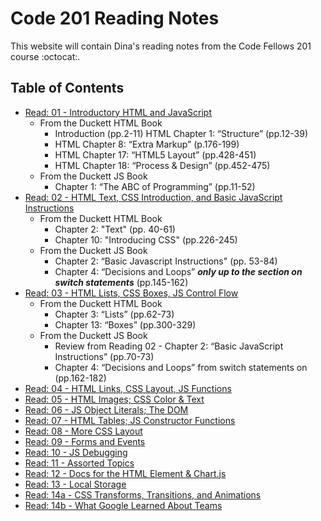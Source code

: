 # Code 201 Reading Notes
This website will contain Dina's reading notes from the Code Fellows 201 course :octocat:. 

## Table of Contents
* [Read: 01 - Introductory HTML and JavaScript](class-01.md)
  - From the Duckett HTML Book
    - Introduction (pp.2-11) HTML Chapter 1: “Structure” (pp.12-39) 
    - HTML Chapter 8: “Extra Markup” (p.176-199)
    - HTML Chapter 17: “HTML5 Layout” (pp.428-451)
    - HTML Chapter 18: “Process & Design” (pp.452-475) 
  - From the Duckett JS Book
    - Chapter 1: “The ABC of Programming” (pp.11-52)
* [Read: 02 - HTML Text, CSS Introduction, and Basic JavaScript Instructions](class-02.md)
  - From the Duckett HTML Book
    - Chapter 2: "Text" (pp. 40-61)
    - Chapter 10: "Introducing CSS" (pp.226-245)
  - From the Duckett JS Book
    - Chapter 2: “Basic Javascript Instructions" (pp. 53-84)
    - Chapter 4: “Decisions and Loops” ***only up to the section on switch statements*** (pp.145-162)
* [Read: 03 - HTML Lists, CSS Boxes, JS Control Flow](class-03.md)
  - From the Duckett HTML Book
    - Chapter 3: “Lists” (pp.62-73)
    - Chapter 13: “Boxes” (pp.300-329)
  - From the Duckett JS Book
    - Review from Reading 02 - Chapter 2: “Basic JavaScript Instructions” (pp.70-73)
    - Chapter 4: “Decisions and Loops” from switch statements on (pp.162-182)
* [Read: 04 - HTML Links, CSS Layout, JS Functions](#)
* [Read: 05 - HTML Images; CSS Color & Text](#)
* [Read: 06 - JS Object Literals; The DOM](#)
* [Read: 07 - HTML Tables; JS Constructor Functions](#)
* [Read: 08 - More CSS Layout](#)
* [Read: 09 - Forms and Events](#)
* [Read: 10 - JS Debugging](#)
* [Read: 11 - Assorted Topics](#)
* [Read: 12 - Docs for the HTML <canvas> Element & Chart.js](#)
* [Read: 13 - Local Storage](#)
* [Read: 14a - CSS Transforms, Transitions, and Animations](#)
* [Read: 14b - What Google Learned About Teams](#)
